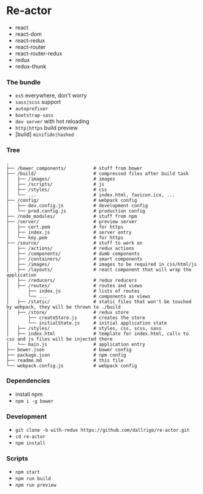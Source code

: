 # Re-actor

 - react
 - react-dom
 - react-redux
 - react-router
 - react-router-redux
 - redux
 - redux-thunk

### The bundle
 - `es5` everywhere, don't worry
 - `sass|scss` support
 - `autoprefixer`
 - `bootstrap-sass`
 - `dev server` with hot reloading
 - `http|https` build preview
 - [build] `minifide|hashed`

### Tree
```shell
.
├── /bower_components/          # stuff from bower
├── /build/                     # compressed files after build task
│   ├── /images/                # images
│   ├── /scripts/               # js
│   ├── /styles/                # css
│   └── ...                     # index.html, favicon.ico, ...
├── /config/                    # webpack config
│   ├── dev.config.js           # development config
│   └── prod.config.js          # production config
├── /node_modules/              # stuff from npm
├── /server/                    # preview server
│   ├── cert.pem                # for https
│   ├── index.js                # server entry
│   └── key.pem                 # for https
├── /source/                    # stuff to work on
│   ├── /actions/               # redux actions
│   ├── /components/            # dumb components
│   ├── /containers/            # smart components
│   ├── /images/                # images to be required in css/html/js
│   ├── /layouts/               # react component that will wrap the application
│   ├── /reducers/              # redux reducers
│   ├── /routes/                # routes and views
│       ├── index.js            # lists of routes
│       └── ...                 # components as views
│   ├── /static/                # static files that won't be touched by webpack, they will be thrown to ./build
│   ├── /store/                 # redux store
│       ├── createStore.js      # creates the store
│       └── initialState.js     # initial application state
│   ├── /styles/                # styles, css, scss, sass
│   ├── index.html              # template for index.html, calls to css and js files will be injected there
│   └── main.js                 # application entry
├── bower.json                  # bower config
├── package.json                # npm config
├── readme.md                   # this file
└── webpack.config.js           # webpack config
```

### Dependencies
 - install npm
 - `npm i -g bower`

### Development
 - `git clone -b with-redux https://github.com/dallrigo/re-actor.git`
 - `cd re-actor`
 - `npm install`

### Scripts
 - `npm start`
 - `npm run build`
 - `npm run preview`